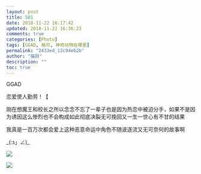 ```yaml
---
layout: post
title: 501
date: 2018-11-22 16:17:42
updated: 2018-11-22 16:36:23
comments: true
categories: [Photo]
tags: [GGAD, 格邓, 神奇动物在哪里]
permalink: "2433ed_12c94eb2b"
author: "猫厨"
description: ""
toc: true
---
```


<p>GGAD</p> 
<p>恋爱使人勤劳！【</p> 
<p>刚在想魔王和校长之所以念念不忘了一辈子也是因为热恋中被迫分手，如果不是因为诱因这么惨烈也不会构成如此彻底决裂无可挽回又一生一世心有不甘的结果<br /></p> 
<p>我真是一百万次都会爱上这种恶意命运中角色不随波逐流又无可奈何的故事啊</p> 
<p>_(:з」∠)_</p>

![](/img/img_cVZNdzJtQk9JV2ZOOUdtTVI3d3ZVUzN2Tithc1ZIMWJla3Z3UGJOakJOdFJOc1VIdURmd3dnPT0.jpg)

![](/img/img_cVZNdzJtQk9JV2VRNDc4TWJvd2g1Zm1HS1p2T0VtbDRvYzZZMHcxbEh2amZMTGlRS25TZFVRPT0.jpg)